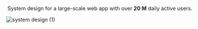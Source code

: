 <p align="center">System design for a large-scale web app with over <strong>20 M</strong> daily active users.
</p>

![system design (1)](https://github.com/user-attachments/assets/71549a2f-5437-4522-b9f8-e366e93a9486)

